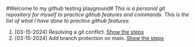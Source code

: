 #Welcome to my github testing playground#
_This is a personal git repository for myself to practice github features and commands._
_This is the list of what I have done to practice github features:_ 
1. [03-15-2024] Resolving a git conflict. [Show the steps](./solving_git_conflict.md)
2. [03-15-2024] Add branch protection on main. [Show the steps](./branch_protection.md)